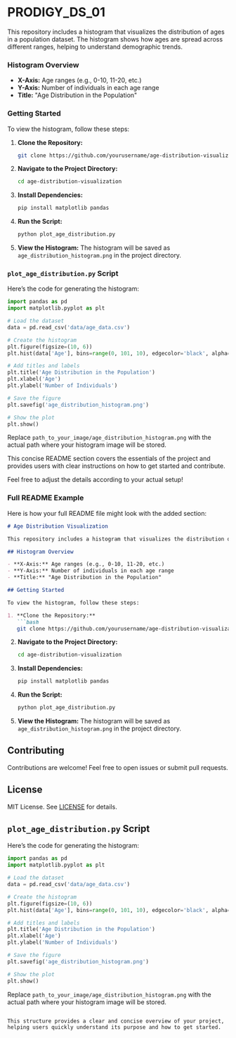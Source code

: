 # PRODIGY_DS_01

This repository includes a histogram that visualizes the distribution of ages in a population dataset. The histogram shows how ages are spread across different ranges, helping to understand demographic trends.

### Histogram Overview

- **X-Axis:** Age ranges (e.g., 0-10, 11-20, etc.)
- **Y-Axis:** Number of individuals in each age range
- **Title:** "Age Distribution in the Population"

### Getting Started

To view the histogram, follow these steps:

1. **Clone the Repository:**
   ```bash
   git clone https://github.com/yourusername/age-distribution-visualization.git
   ```

2. **Navigate to the Project Directory:**
   ```bash
   cd age-distribution-visualization
   ```

3. **Install Dependencies:**
   ```bash
   pip install matplotlib pandas
   ```

4. **Run the Script:**
   ```bash
   python plot_age_distribution.py
   ```

5. **View the Histogram:** The histogram will be saved as `age_distribution_histogram.png` in the project directory.


### `plot_age_distribution.py` Script

Here’s the code for generating the histogram:

```python
import pandas as pd
import matplotlib.pyplot as plt

# Load the dataset
data = pd.read_csv('data/age_data.csv')

# Create the histogram
plt.figure(figsize=(10, 6))
plt.hist(data['Age'], bins=range(0, 101, 10), edgecolor='black', alpha=0.7)

# Add titles and labels
plt.title('Age Distribution in the Population')
plt.xlabel('Age')
plt.ylabel('Number of Individuals')

# Save the figure
plt.savefig('age_distribution_histogram.png')

# Show the plot
plt.show()
```

Replace `path_to_your_image/age_distribution_histogram.png` with the actual path where your histogram image will be stored. 

This concise README section covers the essentials of the project and provides users with clear instructions on how to get started and contribute.

Feel free to adjust the details according to your actual setup!

### Full README Example

Here is how your full README file might look with the added section:

```markdown
# Age Distribution Visualization

This repository includes a histogram that visualizes the distribution of ages in a population dataset. The histogram shows how ages are spread across different ranges, helping to understand demographic trends.

## Histogram Overview

- **X-Axis:** Age ranges (e.g., 0-10, 11-20, etc.)
- **Y-Axis:** Number of individuals in each age range
- **Title:** "Age Distribution in the Population"

## Getting Started

To view the histogram, follow these steps:

1. **Clone the Repository:**
   ```bash
   git clone https://github.com/yourusername/age-distribution-visualization.git
   ```

2. **Navigate to the Project Directory:**
   ```bash
   cd age-distribution-visualization
   ```

3. **Install Dependencies:**
   ```bash
   pip install matplotlib pandas
   ```

4. **Run the Script:**
   ```bash
   python plot_age_distribution.py
   ```

5. **View the Histogram:** The histogram will be saved as `age_distribution_histogram.png` in the project directory.


## Contributing

Contributions are welcome! Feel free to open issues or submit pull requests.

## License

MIT License. See [LICENSE](LICENSE) for details.

## `plot_age_distribution.py` Script

Here’s the code for generating the histogram:

```python
import pandas as pd
import matplotlib.pyplot as plt

# Load the dataset
data = pd.read_csv('data/age_data.csv')

# Create the histogram
plt.figure(figsize=(10, 6))
plt.hist(data['Age'], bins=range(0, 101, 10), edgecolor='black', alpha=0.7)

# Add titles and labels
plt.title('Age Distribution in the Population')
plt.xlabel('Age')
plt.ylabel('Number of Individuals')

# Save the figure
plt.savefig('age_distribution_histogram.png')

# Show the plot
plt.show()
```

Replace `path_to_your_image/age_distribution_histogram.png` with the actual path where your histogram image will be stored.
```

This structure provides a clear and concise overview of your project, helping users quickly understand its purpose and how to get started.


